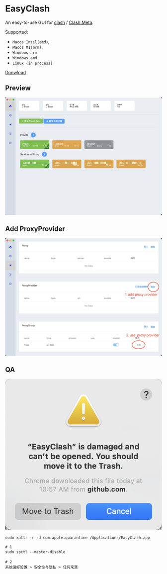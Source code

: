 # EasyClash

An easy-to-use GUI for [clash](https://github.com/Dreamacro/clash) / [Clash.Meta](https://github.com/MetaCubeX/Clash.Meta).

Supported: 
- `Macos Intel(amd)`, 
- `Macos M1(arm)`, 
- `Windows arm`
- `Windows amd`
- `Linux (in process)`

[Donwload](https://github.com/daodao97/EasyClash/releases)

## Preview

![](./images/preview.jpg)

## Add ProxyProvider

![](./images/add_proxy.jpg)


## QA

![](./images/qa_1.png)

```shell
sudo xattr -r -d com.apple.quarantine /Applications/EasyClash.app
```

```shell
# 1
sudo spctl --master-disable

# 2
系统偏好设置 > 安全性与隐私 > 任何来源
```
